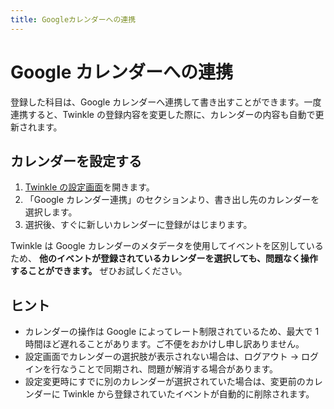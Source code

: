 ```yaml
---
title: Googleカレンダーへの連携
---
```


# Google カレンダーへの連携

登録した科目は、Google カレンダーへ連携して書き出すことができます。一度連携すると、Twinkle の登録内容を変更した際に、カレンダーの内容も自動で更新されます。

## カレンダーを設定する

1. [Twinkle の設定画面](https://app.twinkle.nandenjin.com/settings)を開きます。
2. 「Google カレンダー連携」のセクションより、書き出し先のカレンダーを選択します。
3. 選択後、すぐに新しいカレンダーに登録がはじまります。

Twinkle は Google カレンダーのメタデータを使用してイベントを区別しているため、 **他のイベントが登録されているカレンダーを選択しても、問題なく操作することができます。** ぜひお試しください。

## ヒント

- カレンダーの操作は Google によってレート制限されているため、最大で 1 時間ほど遅れることがあります。ご不便をおかけし申し訳ありません。
- 設定画面でカレンダーの選択肢が表示されない場合は、ログアウト -> ログインを行なうことで同期され、問題が解消する場合があります。
- 設定変更時にすでに別のカレンダーが選択されていた場合は、変更前のカレンダーに Twinkle から登録されていたイベントが自動的に削除されます。
